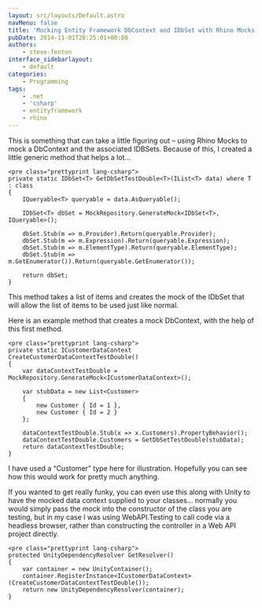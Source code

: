 ```yaml
---
layout: src/layouts/Default.astro
navMenu: false
title: 'Mocking Entity Framework DbContext and IDbSet with Rhino Mocks'
pubDate: 2014-11-01T20:25:01+00:00
authors:
    - steve-fenton
interface_sidebarlayout:
    - default
categories:
    - Programming
tags:
    - .net
    - 'csharp'
    - entityframework
    - rhino
---
```


This is something that can take a little figuring out – using Rhino Mocks to mock a DbContext and the associated IDBSets. Because of this, I created a little generic method that helps a lot…

```
<pre class="prettyprint lang-csharp">
private static IDbSet<T> GetDbSetTestDouble<T>(IList<T> data) where T : class
{
    IQueryable<T> queryable = data.AsQueryable();
   
    IDbSet<T> dbSet = MockRepository.GenerateMock<IDbSet<T>, IQueryable>();

    dbSet.Stub(m => m.Provider).Return(queryable.Provider);
    dbSet.Stub(m => m.Expression).Return(queryable.Expression);
    dbSet.Stub(m => m.ElementType).Return(queryable.ElementType);
    dbSet.Stub(m => m.GetEnumerator()).Return(queryable.GetEnumerator());

    return dbSet;
}
```
This method takes a list of items and creates the mock of the IDbSet that will allow the list of items to be used just like normal.

Here is an example method that creates a mock DbContext, with the help of this first method.

```
<pre class="prettyprint lang-csharp">
private static ICustomerDataContext CreateCustomerDataContextTestDouble()
{
    var dataContextTestDouble = MockRepository.GenerateMock<ICustomerDataContext>();

    var stubData = new List<Customer>
    {
        new Customer { Id = 1 },
        new Customer { Id = 2 }
    };

    dataContextTestDouble.Stub(x => x.Customers).PropertyBehavior();
    dataContextTestDouble.Customers = GetDbSetTestDouble(stubData);
    return dataContextTestDouble;
}
```
I have used a “Customer” type here for illustration. Hopefully you can see how this would work for pretty much anything.

If you wanted to get really funky, you can even use this along with Unity to have the mocked data context supplied to your classes… normally you would simply pass the mock into the constructor of the class you are testing, but in my case I was using WebAPI.Testing to call code via a headless browser, rather than constructing the controller in a Web API project directly.

```
<pre class="prettyprint lang-csharp">
protected UnityDependencyResolver GetResolver()
{
    var container = new UnityContainer();
    container.RegisterInstance<ICustomerDataContext>(CreateCustomerDataContextTestDouble());
    return new UnityDependencyResolver(container);
}
```